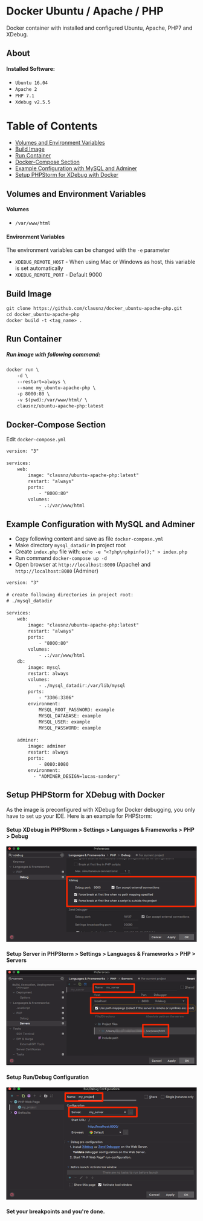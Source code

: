# Docker Ubuntu / Apache / PHP

Docker container with installed and configured Ubuntu, Apache, PHP7 and XDebug.

## About

#### Installed Software:

- `Ubuntu 16.04`
- `Apache 2`
- `PHP 7.1`
- `Xdebug v2.5.5`

# Table of Contents

* [Volumes and Environment Variables](#volumes-and-environment-variables)
* [Build Image](#build-image)
* [Run Container](#run-container)
* [Docker-Compose Section](#docker-compose-section)
* [Example Configuration with MySQL and Adminer](#example-configuration-with-mysql-and-adminer)
* [Setup PHPStorm for XDebug with Docker](#setup-phpstorm-for-xdebug-with-docker)


## Volumes and Environment Variables

#### Volumes

* `/var/www/html`

#### Environment Variables

The environment variables can be changed with the `-e` parameter 

* `XDEBUG_REMOTE_HOST` - When using Mac or Windows as host, this variable is set automatically
* `XDEBUG_REMOTE_PORT` - Default 9000

## Build Image

    git clone https://github.com/clausnz/docker_ubuntu-apache-php.git
    cd docker_ubuntu-apache-php
    docker build -t <tag_name> .

## Run Container

##### Run image with following command:

    docker run \
        -d \
        --restart=always \
        --name my_ubuntu-apache-php \
        -p 8000:80 \
        -v $(pwd):/var/www/html/ \
        clausnz/ubuntu-apache-php:latest

## Docker-Compose Section

Edit `docker-compose.yml`

```
version: "3"

services:
    web:
        image: "clausnz/ubuntu-apache-php:latest"
        restart: "always"
        ports:
            - "8000:80"
        volumes:
            - .:/var/www/html
```

## Example Configuration with MySQL and Adminer

* Copy following content and save as file `docker-compose.yml`
* Make directory `mysql_datadir` in project root
* Create `index.php` file with: `echo -e "<?php\nphpinfo();" > index.php` 
* Run command `docker-compose up -d`
* Open browser at `http://localhost:8000` (Apache) and `http://localhost:8080` (Adminer) 

```
version: "3"

# create following directories in project root:
# ./mysql_datadir

services:
    web:
        image: "clausnz/ubuntu-apache-php:latest"
        restart: "always"
        ports:
            - "8000:80"
        volumes:
            - .:/var/www/html
    db:
        image: mysql
        restart: always
        volumes:
            - ./mysql_datadir:/var/lib/mysql
        ports:
            - "3306:3306"
        environment:
            MYSQL_ROOT_PASSWORD: example
            MYSQL_DATABASE: example
            MYSQL_USER: example
            MYSQL_PASSWORD: example

    adminer:
        image: adminer
        restart: always
        ports:
            - 8080:8080
        environment:
          - "ADMINER_DESIGN=lucas-sandery"
```
        
## Setup PHPStorm for XDebug with Docker

As the image is preconfigured with XDebug for Docker debugging, you only have to set up your IDE. Here is an example for PHPStorm:

#### Setup XDebug in PHPStorm > Settings > Languages & Frameworks > PHP > Debug
![Setup XDebug](docs/images/phpstorm-setup-xdebug.png)

#### Setup Server in PHPStorm > Settings > Languages & Frameworks > PHP > Servers
![Setup Server](docs/images/phpstorm-settings-server.png)

#### Setup Run/Debug Configuration
![Setup Run](docs/images/phpstorm-setup-run.png)

#### Set your breakpoints and you're done.